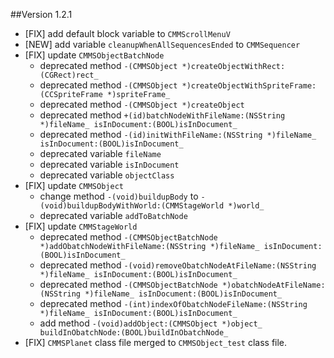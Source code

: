 ##Version 1.2.1
* [FIX] add default block variable to `CMMScrollMenuV`
* [NEW] add variable `cleanupWhenAllSequencesEnded` to `CMMSequencer`
* [FIX] update `CMMSObjectBatchNode`
	* deprecated method `-(CMMSObject *)createObjectWithRect:(CGRect)rect_`
	* deprecated method `-(CMMSObject *)createObjectWithSpriteFrame:(CCSpriteFrame *)spriteFrame_`
	* deprecated method `-(CMMSObject *)createObject`
	* deprecated method `+(id)batchNodeWithFileName:(NSString *)fileName_ isInDocument:(BOOL)isInDocument_`
	* deprecated method `-(id)initWithFileName:(NSString *)fileName_ isInDocument:(BOOL)isInDocument_`
	* deprecated variable `fileName`
	* deprecated variable `isInDocument`
	* deprecated variable `objectClass`
* [FIX] update `CMMSObject`
	* change method `-(void)buildupBody` to `-(void)buildupBodyWithWorld:(CMMStageWorld *)world_`
	* deprecated variable `addToBatchNode`
* [FIX] update `CMMStageWorld`
	* deprecated method `-(CMMSObjectBatchNode *)addObatchNodeWithFileName:(NSString *)fileName_ isInDocument:(BOOL)isInDocument_`
	* deprecated method `-(void)removeObatchNodeAtFileName:(NSString *)fileName_ isInDocument:(BOOL)isInDocument_`
	* deprecated method `-(CMMSObjectBatchNode *)obatchNodeAtFileName:(NSString *)fileName_ isInDocument:(BOOL)isInDocument_`
	* deprecated method `-(int)indexOfObatchNodeFileName:(NSString *)fileName_ isInDocument:(BOOL)isInDocument_`
	* add method `-(void)addObject:(CMMSObject *)object_ buildInObatchNode:(BOOL)buildInObatchNode_`
* [FIX] `CMMSPlanet` class file merged to `CMMSObject_test` class file.